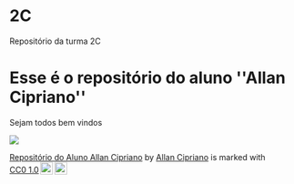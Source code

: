 # 2C
Repositório da turma 2C
# Esse é o repositório do aluno ''Allan Cipriano''
Sejam todos bem vindos

![](https://media.tenor.com/lCKwsD2OW1kAAAAi/happy-cat-happy-happy-cat.gif)


<p xmlns:cc="http://creativecommons.org/ns#" xmlns:dct="http://purl.org/dc/terms/"><a property="dct:title" rel="cc:attributionURL" href="https://github.com/AllanCipriano2C/2C">Repositório do Aluno Allan Cipriano</a> by <a rel="cc:attributionURL dct:creator" property="cc:attributionName" href="https://github.com/AllanCipriano2C">Allan Cipriano</a> is marked with <a href="https://creativecommons.org/publicdomain/zero/1.0/?ref=chooser-v1" target="_blank" rel="license noopener noreferrer" style="display:inline-block;">CC0 1.0<img style="height:22px!important;margin-left:3px;vertical-align:text-bottom;" src="https://mirrors.creativecommons.org/presskit/icons/cc.svg?ref=chooser-v1" alt=""><img style="height:22px!important;margin-left:3px;vertical-align:text-bottom;" src="https://mirrors.creativecommons.org/presskit/icons/zero.svg?ref=chooser-v1" alt=""></a></p>
